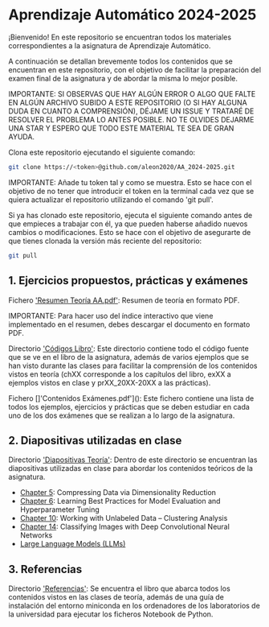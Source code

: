 # Aprendizaje Automático 2024-2025

¡Bienvenido! En este repositorio se encuentran todos los materiales correspondientes a la asignatura de Aprendizaje Automático.

A continuación se detallan brevemente todos los contenidos que se encuentran en este repositorio, con el objetivo de facilitar la preparación del examen final de la asignatura y de abordar la misma lo mejor posible.

IMPORTANTE: SI OBSERVAS QUE HAY ALGÚN ERROR O ALGO QUE FALTE EN ALGÚN ARCHIVO SUBIDO A ESTE REPOSITORIO (O SI HAY ALGUNA DUDA EN CUANTO A COMPRENSIÓN), DÉJAME UN ISSUE Y TRATARÉ DE RESOLVER EL PROBLEMA LO ANTES POSIBLE. NO TE OLVIDES DEJARME UNA STAR Y ESPERO QUE TODO ESTE MATERIAL TE SEA DE GRAN AYUDA.

Clona este repositorio ejecutando el siguiente comando:

```sh
git clone https://<token>@github.com/aleon2020/AA_2024-2025.git
```

IMPORTANTE: Añade tu token tal y como se muestra. Esto se hace con el objetivo de no tener que introducir el token en la terminal cada vez que se quiera actualizar el repositorio utilizando el comando 'git pull'.

Si ya has clonado este repositorio, ejecuta el siguiente comando antes de que empieces a trabajar con él, ya que pueden haberse añadido nuevos cambios o modificaciones. Esto se hace con el objetivo de asegurarte de que tienes clonada la versión más reciente del repositorio:

```sh
git pull
```

## 1. Ejercicios propuestos, prácticas y exámenes

Fichero ['Resumen Teoría AA.pdf'](https://github.com/aleon2020/AA_2024-2025/blob/main/Resumen%20Teor%C3%ADa%20AA.pdf): Resumen de teoría en formato PDF.

IMPORTANTE: Para hacer uso del índice interactivo que viene implementado en el resumen, debes descargar el documento en formato PDF.

Directorio ['Códigos Libro'](https://github.com/aleon2020/AA_2024-2025/tree/main/C%C3%B3digos%20Libro): Este directorio contiene todo el código fuente que se ve en el libro de la asignatura, además de varios ejemplos que se han visto durante las clases para facilitar la comprensión de los contenidos vistos en teoría (chXX corresponde a los capítulos del libro, exXX a ejemplos vistos en clase y prXX_20XX-20XX a las prácticas).

Fichero []'Contenidos Exámenes.pdf'](): Este fichero contiene una lista de todos los ejemplos, ejercicios y prácticas que se deben estudiar en cada uno de los dos exámenes que se realizan a lo largo de la asignatura.

## 2. Diapositivas utilizadas en clase

Directorio ['Diapositivas Teoría'](https://github.com/aleon2020/AA_2024-2025/tree/main/Diapositivas%20Teor%C3%ADa): Dentro de este directorio se encuentran las diapositivas utilizadas en clase para abordar los contenidos teóricos de la asignatura.

* [Chapter 5](https://github.com/aleon2020/AA_2024-2025/tree/main/Diapositivas%20Teor%C3%ADa/Chapter%205%3A%20Compressing%20Data%20via%20Dimensionality%20Reduction): Compressing Data via Dimensionality Reduction
* [Chapter 6](https://github.com/aleon2020/AA_2024-2025/tree/main/Diapositivas%20Teor%C3%ADa/Chapter%206%3A%20Learning%20Best%20Practices%20for%20Model%20Evaluation%20and%20Hyperparameter%20Tuning): Learning Best Practices for Model Evaluation and Hyperparameter Tuning
* [Chapter 10](https://github.com/aleon2020/AA_2024-2025/tree/main/Diapositivas%20Teor%C3%ADa/Chapter%2010%3A%20Working%20with%20Unlabeled%20Data%20-%20Clustering%20Analysis): Working with Unlabeled Data – Clustering Analysis
* [Chapter 14](https://github.com/aleon2020/AA_2024-2025/tree/main/Diapositivas%20Teor%C3%ADa/Chapter%2014%3A%20Classifying%20Images%20with%20Deep%20Convolutional%20%20Neural%20Networks): Classifying Images with Deep Convolutional Neural Networks
* [Large Language Models (LLMs)](https://github.com/aleon2020/AA_2024-2025/tree/main/Diapositivas%20Teor%C3%ADa/Large%20Language%20Models%20(LLMs))

## 3. Referencias

Directorio ['Referencias'](https://github.com/aleon2020/AA_2024-2025/tree/main/Referencias): Se encuentra el libro que abarca todos los contenidos vistos en las clases de teoría, además de una guía de instalación del entorno miniconda en los ordenadores de los laboratorios de la universidad para ejecutar los ficheros Notebook de Python.
